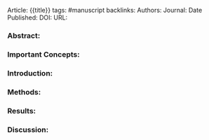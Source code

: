 Article: {{title}}
tags: #manuscript 
backlinks:
Authors: 
Journal: 
Date Published: 
DOI: 
URL: 

### Abstract:



### Important Concepts:



### Introduction:



### Methods:



### Results:



### Discussion:
